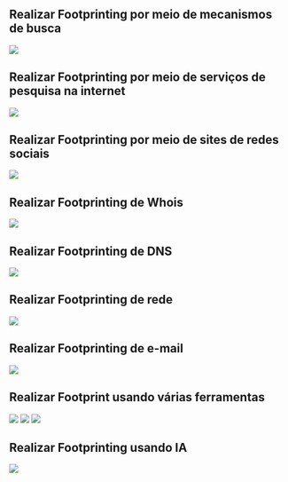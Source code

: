 <h2>Realizar Footprinting por meio de mecanismos de busca</h2>

<img src="/home/kali/Área de trabalho/Certified-Ethical-Hacker-V13/Module 02 - Labs/Images/1.png">

<h2>Realizar Footprinting por meio de serviços de pesquisa na internet</h2>

<img src="/home/kali/Área de trabalho/Certified-Ethical-Hacker-V13/Module 02 - Labs/Images/2.png">

<h2>Realizar Footprinting por meio de sites de redes sociais</h2>

<img src="/home/kali/Área de trabalho/Certified-Ethical-Hacker-V13/Module 02 - Labs/Images/3.png">

<h2>Realizar Footprinting de Whois</h2>

<img src="/home/kali/Área de trabalho/Certified-Ethical-Hacker-V13/Module 02 - Labs/Images/4.png">

<h2>Realizar Footprinting de DNS</h2>

<img src="/home/kali/Área de trabalho/Certified-Ethical-Hacker-V13/Module 02 - Labs/Images/5.png">

<h2>Realizar Footprinting de rede</h2>

<img src="/home/kali/Área de trabalho/Certified-Ethical-Hacker-V13/Module 02 - Labs/Images/6.png">

<h2>Realizar Footprinting de e-mail</h2>

<img src="/home/kali/Área de trabalho/Certified-Ethical-Hacker-V13/Module 02 - Labs/Images/7.png">

<h2>Realizar Footprint usando várias ferramentas</h2>

<img src="/home/kali/Área de trabalho/Certified-Ethical-Hacker-V13/Module 02 - Labs/Images/8.1.png">

<img src="/home/kali/Área de trabalho/Certified-Ethical-Hacker-V13/Module 02 - Labs/Images/8.2.png">

<img src="/home/kali/Área de trabalho/Certified-Ethical-Hacker-V13/Module 02 - Labs/Images/8.3.png">

<h2>Realizar Footprinting usando IA</h2>

<img src="/home/kali/Área de trabalho/Certified-Ethical-Hacker-V13/Module 02 - Labs/Images/9.png">
